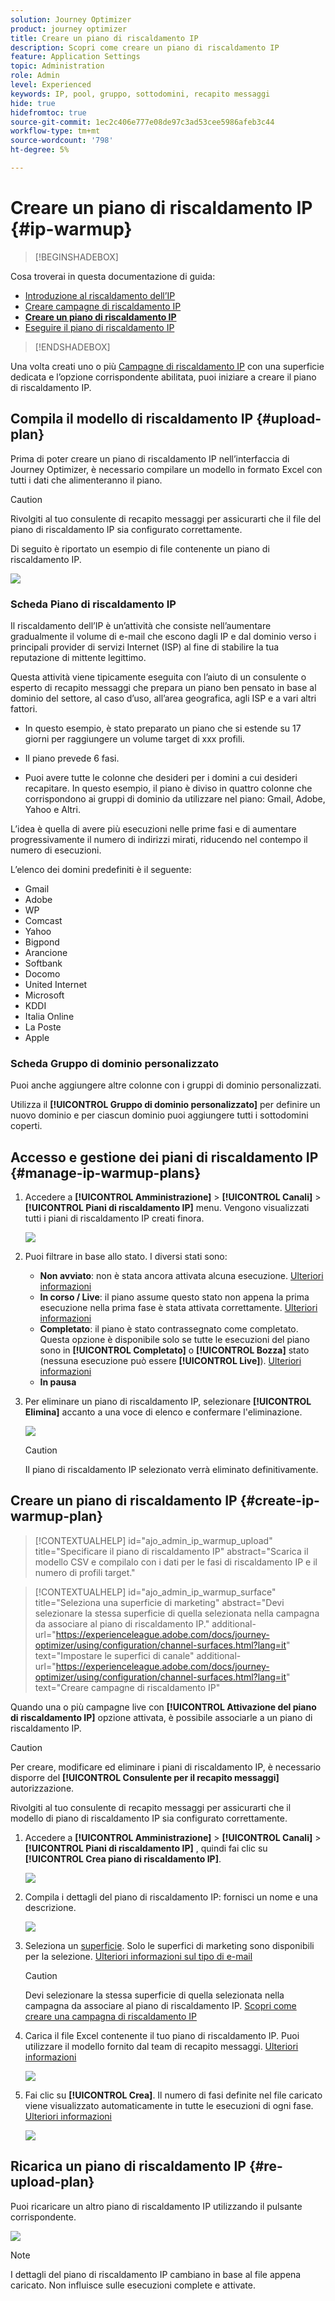 ```yaml
---
solution: Journey Optimizer
product: journey optimizer
title: Creare un piano di riscaldamento IP
description: Scopri come creare un piano di riscaldamento IP
feature: Application Settings
topic: Administration
role: Admin
level: Experienced
keywords: IP, pool, gruppo, sottodomini, recapito messaggi
hide: true
hidefromtoc: true
source-git-commit: 1ec2c406e777e08de97c3ad53cee5986afeb3c44
workflow-type: tm+mt
source-wordcount: '798'
ht-degree: 5%

---
```


# Creare un piano di riscaldamento IP {#ip-warmup}

>[!BEGINSHADEBOX]

Cosa troverai in questa documentazione di guida:

* [Introduzione al riscaldamento dell’IP](ip-warmup-gs.md)
* [Creare campagne di riscaldamento IP](ip-warmup-campaign.md)
* **[Creare un piano di riscaldamento IP](ip-warmup-plan.md)**
* [Eseguire il piano di riscaldamento IP](ip-warmup-running.md)

>[!ENDSHADEBOX]

Una volta creati uno o più [Campagne di riscaldamento IP](ip-warmup-campaign.md) con una superficie dedicata e l’opzione corrispondente abilitata, puoi iniziare a creare il piano di riscaldamento IP.

## Compila il modello di riscaldamento IP {#upload-plan}

Prima di poter creare un piano di riscaldamento IP nell’interfaccia di Journey Optimizer, è necessario compilare un modello in formato Excel con tutti i dati che alimenteranno il piano.

>[!CAUTION]
>
>Rivolgiti al tuo consulente di recapito messaggi per assicurarti che il file del piano di riscaldamento IP sia configurato correttamente.

Di seguito è riportato un esempio di file contenente un piano di riscaldamento IP.

![](assets/ip-warmup-sample-file.png)

### Scheda Piano di riscaldamento IP

Il riscaldamento dell’IP è un’attività che consiste nell’aumentare gradualmente il volume di e-mail che escono dagli IP e dal dominio verso i principali provider di servizi Internet (ISP) al fine di stabilire la tua reputazione di mittente legittimo.

Questa attività viene tipicamente eseguita con l’aiuto di un consulente o esperto di recapito messaggi che prepara un piano ben pensato in base al dominio del settore, al caso d’uso, all’area geografica, agli ISP e a vari altri fattori.

* In questo esempio, è stato preparato un piano che si estende su 17 giorni per raggiungere un volume target di xxx profili.

* Il piano prevede 6 fasi.

* Puoi avere tutte le colonne che desideri per i domini a cui desideri recapitare. In questo esempio, il piano è diviso in quattro colonne che corrispondono ai gruppi di dominio da utilizzare nel piano: Gmail, Adobe, Yahoo e Altri.

L’idea è quella di avere più esecuzioni nelle prime fasi e di aumentare progressivamente il numero di indirizzi mirati, riducendo nel contempo il numero di esecuzioni.

L’elenco dei domini predefiniti è il seguente:

* Gmail
* Adobe
* WP
* Comcast
* Yahoo
* Bigpond
* Arancione
* Softbank
* Docomo
* United Internet
* Microsoft
* KDDI
* Italia Online
* La Poste
* Apple

### Scheda Gruppo di dominio personalizzato

Puoi anche aggiungere altre colonne con i gruppi di dominio personalizzati.

Utilizza il **[!UICONTROL Gruppo di dominio personalizzato]** per definire un nuovo dominio e per ciascun dominio puoi aggiungere tutti i sottodomini coperti.<!--TBC-->

## Accesso e gestione dei piani di riscaldamento IP {#manage-ip-warmup-plans}

1. Accedere a **[!UICONTROL Amministrazione]** > **[!UICONTROL Canali]** > **[!UICONTROL Piani di riscaldamento IP]** menu. Vengono visualizzati tutti i piani di riscaldamento IP creati finora.

   ![](assets/ip-warmup-filter-list.png)

1. Puoi filtrare in base allo stato. I diversi stati sono:

   * **Non avviato**: non è stata ancora attivata alcuna esecuzione. [Ulteriori informazioni](ip-warmup-running.md#define-runs)
   * **In corso / Live**: il piano assume questo stato non appena la prima esecuzione nella prima fase è stata attivata correttamente. [Ulteriori informazioni](ip-warmup-running.md#define-runs)
   * **Completato**: il piano è stato contrassegnato come completato. Questa opzione è disponibile solo se tutte le esecuzioni del piano sono in **[!UICONTROL Completato]** o **[!UICONTROL Bozza]** stato (nessuna esecuzione può essere **[!UICONTROL Live]**). [Ulteriori informazioni](ip-warmup-running.md#define-runs#mark-as-completed)
   * **In pausa**<!--: to check (user action)-->

1. Per eliminare un piano di riscaldamento IP, selezionare **[!UICONTROL Elimina]** accanto a una voce di elenco e confermare l&#39;eliminazione.

   ![](assets/ip-warmup-delete-plan.png)

   >[!CAUTION]
   >
   >Il piano di riscaldamento IP selezionato verrà eliminato definitivamente.

## Creare un piano di riscaldamento IP {#create-ip-warmup-plan}

>[!CONTEXTUALHELP]
>id="ajo_admin_ip_warmup_upload"
>title="Specificare il piano di riscaldamento IP"
>abstract="Scarica il modello CSV e compilalo con i dati per le fasi di riscaldamento IP e il numero di profili target."

>[!CONTEXTUALHELP]
>id="ajo_admin_ip_warmup_surface"
>title="Seleziona una superficie di marketing"
>abstract="Devi selezionare la stessa superficie di quella selezionata nella campagna da associare al piano di riscaldamento IP."
>additional-url="https://experienceleague.adobe.com/docs/journey-optimizer/using/configuration/channel-surfaces.html?lang=it" text="Impostare le superfici di canale"
>additional-url="https://experienceleague.adobe.com/docs/journey-optimizer/using/configuration/channel-surfaces.html?lang=it" text="Creare campagne di riscaldamento IP"

Quando una o più campagne live con **[!UICONTROL Attivazione del piano di riscaldamento IP]** opzione attivata, è possibile associarle a un piano di riscaldamento IP.

>[!CAUTION]
>
>Per creare, modificare ed eliminare i piani di riscaldamento IP, è necessario disporre del **[!UICONTROL Consulente per il recapito messaggi]** autorizzazione. <!--Learn more on managing [!DNL Journey Optimizer] users' access rights in [this section](../administration/permissions-overview.md).-->
>
>Rivolgiti al tuo consulente di recapito messaggi per assicurarti che il modello di piano di riscaldamento IP sia configurato correttamente. <!--TBC-->

1. Accedere a **[!UICONTROL Amministrazione]** > **[!UICONTROL Canali]** > **[!UICONTROL Piani di riscaldamento IP]** , quindi fai clic su **[!UICONTROL Crea piano di riscaldamento IP]**.

   ![](assets/ip-warmup-create-plan.png)

1. Compila i dettagli del piano di riscaldamento IP: fornisci un nome e una descrizione.

   ![](assets/ip-warmup-plan-details.png)

1. Seleziona un [superficie](channel-surfaces.md). Solo le superfici di marketing sono disponibili per la selezione. [Ulteriori informazioni sul tipo di e-mail](../email/email-settings.md#email-type)

   >[!CAUTION]
   >
   >Devi selezionare la stessa superficie di quella selezionata nella campagna da associare al piano di riscaldamento IP. [Scopri come creare una campagna di riscaldamento IP](#create-ip-warmup-campaign)

1. Carica il file Excel contenente il tuo piano di riscaldamento IP<!--which formats are allowed?-->. Puoi utilizzare il modello fornito dal team di recapito messaggi.<!--TBC?--> [Ulteriori informazioni](#upload-plan)
   <!--
    You can also download the Excel template from the [!DNL Journey Optimizer] user interface and upload it after filling it with the IP warmup details.-->

   ![](assets/ip-warmup-upload-success.png)

1. Fai clic su **[!UICONTROL Crea]**. Il numero di fasi definite nel file caricato viene visualizzato automaticamente in tutte le esecuzioni di ogni fase. [Ulteriori informazioni](#upload-plan)

   ![](assets/ip-warmup-plan-phases.png)

## Ricarica un piano di riscaldamento IP {#re-upload-plan}

Puoi ricaricare un altro piano di riscaldamento IP utilizzando il pulsante corrispondente.

![](assets/ip-warmup-re-upload-plan.png)

>[!NOTE]
>
>I dettagli del piano di riscaldamento IP cambiano in base al file appena caricato. Non influisce sulle esecuzioni complete e attivate.
